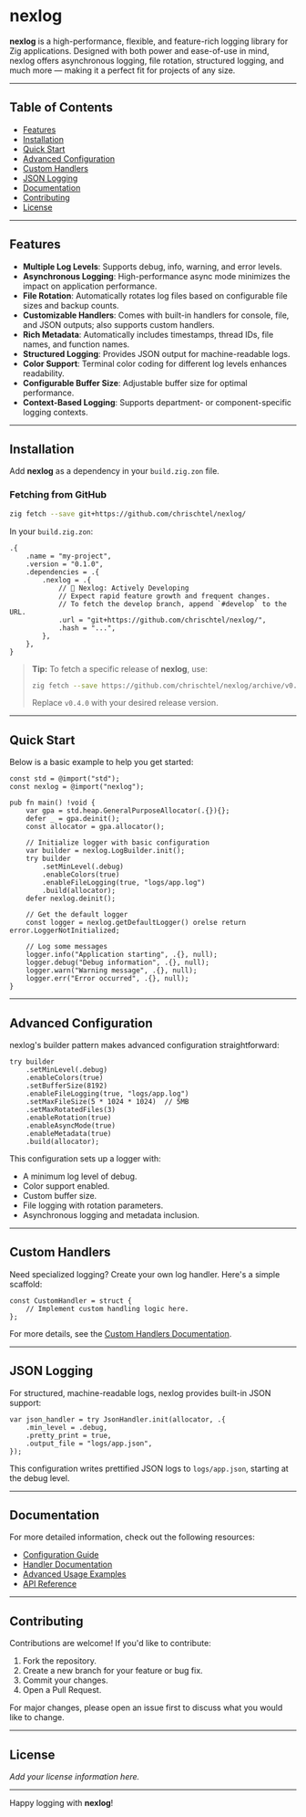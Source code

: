 # nexlog

**nexlog** is a high-performance, flexible, and feature-rich logging library for Zig applications. Designed with both power and ease-of-use in mind, nexlog offers asynchronous logging, file rotation, structured logging, and much more — making it a perfect fit for projects of any size.

---

## Table of Contents

- [Features](#features)
- [Installation](#installation)
- [Quick Start](#quick-start)
- [Advanced Configuration](#advanced-configuration)
- [Custom Handlers](#custom-handlers)
- [JSON Logging](#json-logging)
- [Documentation](#documentation)
- [Contributing](#contributing)
- [License](#license)

---

## Features

- **Multiple Log Levels**: Supports debug, info, warning, and error levels.
- **Asynchronous Logging**: High-performance async mode minimizes the impact on application performance.
- **File Rotation**: Automatically rotates log files based on configurable file sizes and backup counts.
- **Customizable Handlers**: Comes with built-in handlers for console, file, and JSON outputs; also supports custom handlers.
- **Rich Metadata**: Automatically includes timestamps, thread IDs, file names, and function names.
- **Structured Logging**: Provides JSON output for machine-readable logs.
- **Color Support**: Terminal color coding for different log levels enhances readability.
- **Configurable Buffer Size**: Adjustable buffer size for optimal performance.
- **Context-Based Logging**: Supports department- or component-specific logging contexts.

---

## Installation

Add **nexlog** as a dependency in your `build.zig.zon` file.

### Fetching from GitHub

```bash
zig fetch --save git+https://github.com/chrischtel/nexlog/
```

In your `build.zig.zon`:

```zig
.{
    .name = "my-project",
    .version = "0.1.0",
    .dependencies = .{
        .nexlog = .{
            // 🚧 Nexlog: Actively Developing
            // Expect rapid feature growth and frequent changes.
            // To fetch the develop branch, append `#develop` to the URL.
            .url = "git+https://github.com/chrischtel/nexlog/",
            .hash = "...",
        },
    },
}
```

> **Tip:** To fetch a specific release of **nexlog**, use:
>
> ```bash
> zig fetch --save https://github.com/chrischtel/nexlog/archive/v0.4.0.tar.gz
> ```
>
> Replace `v0.4.0` with your desired release version.

---

## Quick Start

Below is a basic example to help you get started:

```zig
const std = @import("std");
const nexlog = @import("nexlog");

pub fn main() !void {
    var gpa = std.heap.GeneralPurposeAllocator(.{}){};
    defer _ = gpa.deinit();
    const allocator = gpa.allocator();

    // Initialize logger with basic configuration
    var builder = nexlog.LogBuilder.init();
    try builder
        .setMinLevel(.debug)
        .enableColors(true)
        .enableFileLogging(true, "logs/app.log")
        .build(allocator);
    defer nexlog.deinit();

    // Get the default logger
    const logger = nexlog.getDefaultLogger() orelse return error.LoggerNotInitialized;

    // Log some messages
    logger.info("Application starting", .{}, null);
    logger.debug("Debug information", .{}, null);
    logger.warn("Warning message", .{}, null);
    logger.err("Error occurred", .{}, null);
}
```

---

## Advanced Configuration

nexlog's builder pattern makes advanced configuration straightforward:

```zig
try builder
    .setMinLevel(.debug)
    .enableColors(true)
    .setBufferSize(8192)
    .enableFileLogging(true, "logs/app.log")
    .setMaxFileSize(5 * 1024 * 1024)  // 5MB
    .setMaxRotatedFiles(3)
    .enableRotation(true)
    .enableAsyncMode(true)
    .enableMetadata(true)
    .build(allocator);
```

This configuration sets up a logger with:

- A minimum log level of debug.
- Color support enabled.
- Custom buffer size.
- File logging with rotation parameters.
- Asynchronous logging and metadata inclusion.

---

## Custom Handlers

Need specialized logging? Create your own log handler. Here's a simple scaffold:

```zig
const CustomHandler = struct {
    // Implement custom handling logic here.
};
```

For more details, see the [Custom Handlers Documentation](#).

---

## JSON Logging

For structured, machine-readable logs, nexlog provides built-in JSON support:

```zig
var json_handler = try JsonHandler.init(allocator, .{
    .min_level = .debug,
    .pretty_print = true,
    .output_file = "logs/app.json",
});
```

This configuration writes prettified JSON logs to `logs/app.json`, starting at the debug level.

---

## Documentation

For more detailed information, check out the following resources:

- [Configuration Guide](#)
- [Handler Documentation](#)
- [Advanced Usage Examples](#)
- [API Reference](#)

---

## Contributing

Contributions are welcome! If you'd like to contribute:

1. Fork the repository.
2. Create a new branch for your feature or bug fix.
3. Commit your changes.
4. Open a Pull Request.

For major changes, please open an issue first to discuss what you would like to change.

---

## License

_Add your license information here._

---

Happy logging with **nexlog**!
